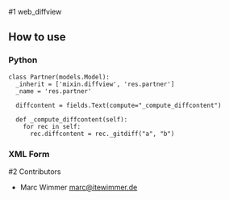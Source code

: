 #1 web_diffview


## How to use

### Python
```
class Partner(models.Model):
  _inherit = ['mixin.diffview', 'res.partner']
  _name = 'res.partner'

  diffcontent = fields.Text(compute="_compute_diffcontent")

  def _compute_diffcontent(self):
	for rec in self:
	  rec.diffcontent = rec._gitdiff("a", "b")
```

### XML Form

<field name="diffcontent" widget="diff_view"/>



#2 Contributors

* Marc Wimmer <marc@itewimmer.de>

